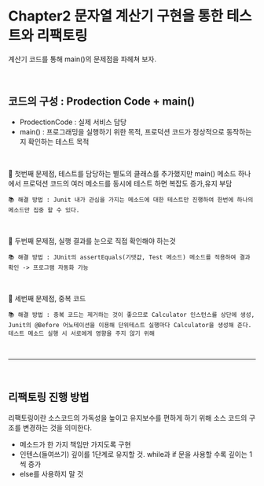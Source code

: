 # Chapter2 문자열 계산기 구현을 통한 테스트와 리팩토링

계산기 코드를 통해 main()의 문제점을 파헤쳐 보자. 

</br>

## 코드의 구성 : Prodection Code + main() 
- ProdectionCode : 실제 서비스 담당
- main() : 프로그래밍을 실행하기 위한 목적, 프로덕션 코드가 정상적으로 동작하는지 확인하는 테스트 목적

</br>


📍 첫번째 문제점, 테스트를 담당하는 별도의 클래스를 추가했지만 main() 메소드 하나에서 프로덕션 코드의 여러 메소드를 동시에 테스트 하면 복잡도 증가,유지 부담

    📚 해결 방법 : Junit 내가 관심을 가지는 메소드에 대한 테스트만 진행하여 한번에 하나의 메소드만 집중 할 수 있다.
<br>

📍 두번째 문제점, 실행 결과를 눈으로 직접 확인해야 하는것
    
    📚 해결 방법 : JUnit의 assertEquals(기댓값, Test 메소드) 메소드를 적용하여 결과 확인 -> 프로그램 자동화 가능
<br>

📍 세번째 문제점, 중복 코드
    
    📚 해결 방법 : 중복 코드는 제거하는 것이 좋으므로 Calculator 인스턴스를 상단에 생성, Junit의 @Before 어노테이션을 이용해 단위테스트 실행마다 Calculator을 생성해 준다. 테스트 메소드 실행 시 서로에게 영향을 주지 않기 위해
<br>

---
<br>

## 리팩토링 진행 방법

리팩토링이란 소스코드의 가독성을 높이고 유지보수를 편하게 하기 위해 소스 코드의 구조를 변경하는 것을 의미한다.

- 메소드가 한 가지 책임만 가지도록 구현
- 인텐스(들여쓰기) 깊이를 1단계로 유지할 것. while과 if 문을 사용할 수록 깊이는 1씩 증가
- else를 사용하지 말 것
